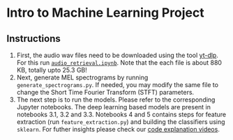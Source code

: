 # Intro to Machine Learning Project 
## Instructions
1. First, the audio wav files need to be downloaded using the tool [yt-dlp](https://www.mankier.com/1/yt-dlp). For this run [`audio_retrieval.ipynb`](https://drive.google.com/file/d/1Q4RsKFqIIkKJ_Q8shg88WK1lZbSWgClm/view?usp=share_link). Note that the each file is about 880 KB, totally upto 25.3 GB!
2. Next, generate MEL spectrograms by running `generate_spectrograms.py`. If needed, you may modify the same file to change the Short Time Fourier Transform (STFT) parameters.
3. The next step is to run the models. Please refer to the corresponding Jupyter notebooks. The deep learning based models are present in notebooks 3.1, 3.2 and 3.3. Notebooks 4 and 5 contains steps for feature extraction (run `feature_extraction.py`) and building the classifiers using `sklearn`. For futher insights please check our [code explanation videos](https://drive.google.com/drive/folders/1qnYCeY1qoTXg3zAAzAXr6-Sz5FeCICMM?usp=share_link).
